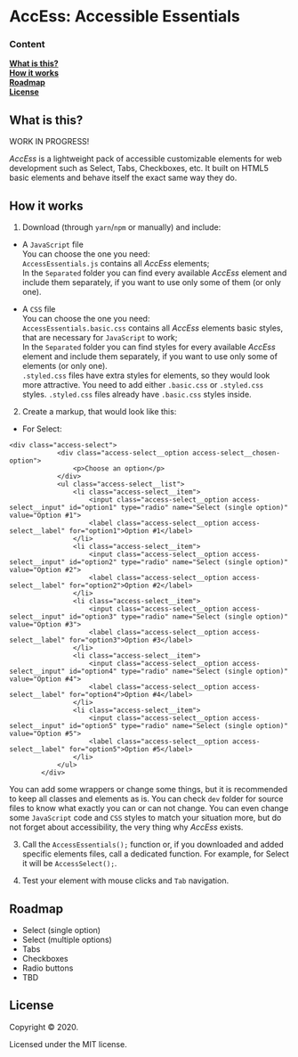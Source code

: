 # AccEss: Accessible Essentials

### Content

**[What is this?](#what-is-this)**  
**[How it works](#how-it-works)**  
**[Roadmap](#roadmap)**  
**[License](#license)**

## What is this?

WORK IN PROGRESS!

_AccEss_ is a lightweight pack of accessible customizable elements for web development such as Select, Tabs, Checkboxes, etc. It built on HTML5 basic elements and behave itself the exact same way they do.

## How it works
1. Download (through `yarn`/`npm` or manually) and include:

* A `JavaScript` file  
You can choose the one you need:  
`AccessEssentials.js` contains all _AccEss_ elements;  
In the `Separated` folder you can find every available _AccEss_ element and include them separately, if you want to use only some of them (or only one).

* A `CSS` file  
You can choose the one you need:  
`AccessEssentials.basic.css` contains all _AccEss_ elements basic styles, that are necessary for `JavaScript` to work;  
In the `Separated` folder you can find styles for every available _AccEss_ element and include them separately, if you want to use only some of elements (or only one).  
`.styled.css` files have extra styles for elements, so they would look more attractive. You need to add either `.basic.css` or `.styled.css` styles. `.styled.css` files already have `.basic.css` styles inside.

2. Create a markup, that would look like this:
* For Select:
```
<div class="access-select">
			<div class="access-select__option access-select__chosen-option">
				<p>Choose an option</p>
			</div>
			<ul class="access-select__list">
				<li class="access-select__item">
					<input class="access-select__option access-select__input" id="option1" type="radio" name="Select (single option)" value="Option #1">
					<label class="access-select__option access-select__label" for="option1">Option #1</label>
				</li>
				<li class="access-select__item">
					<input class="access-select__option access-select__input" id="option2" type="radio" name="Select (single option)" value="Option #2">
					<label class="access-select__option access-select__label" for="option2">Option #2</label>
				</li>
				<li class="access-select__item">
					<input class="access-select__option access-select__input" id="option3" type="radio" name="Select (single option)" value="Option #3">
					<label class="access-select__option access-select__label" for="option3">Option #3</label>
				</li>
				<li class="access-select__item">
					<input class="access-select__option access-select__input" id="option4" type="radio" name="Select (single option)" value="Option #4">
					<label class="access-select__option access-select__label" for="option4">Option #4</label>
				</li>
				<li class="access-select__item">
					<input class="access-select__option access-select__input" id="option5" type="radio" name="Select (single option)" value="Option #5">
					<label class="access-select__option access-select__label" for="option5">Option #5</label>
				</li>
			</ul>
		</div>
```
You can add some wrappers or change some things, but it is recommended to keep all classes and elements as is. You can check `dev` folder for source files to know what exactly you can or can not change. You can even change some `JavaScript` code and `CSS` styles to match your situation more, but do not forget about accessibility, the very thing why _AccEss_ exists.

3. Call the `AccessEssentials();` function or, if you downloaded and added specific elements files, call a dedicated function. For example, for Select it will be `AccessSelect();`.

4. Test your element with mouse clicks and `Tab` navigation.

## Roadmap
- Select (single option)
- Select (multiple options)
- Tabs
- Checkboxes
- Radio buttons
- TBD

## License

Copyright © 2020.

Licensed under the MIT license.
